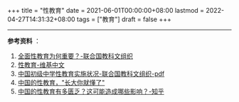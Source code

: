 +++
title = "性教育"
date = 2021-06-01T00:00:00+08:00
lastmod = 2022-04-27T14:31:32+08:00
tags = ["教育"]
draft = false
+++

---

**参考资料** ：

1.  [全面性教育为何重要？-联合国教科文组织](https://zh.unesco.org/news/quan-mian-xing-jiao-yu-wei-he-chong-yao)
2.  [性教育-维基中文](https://zh.wikipedia.org/wiki/%E6%80%A7%E6%95%99%E8%82%B2)
3.  [中国初级中学性教育实施状况-联合国教科文组织-pdf](https://china.unfpa.org/sites/default/files/pub-pdf/Implementation%20of%20CSE%20in%20middle%20schools%20report_final_chn.pdf)
4.  [中国的性教育，"长大你就懂了"](https://www.jiemodui.com/N/100785.html)
5.  [中国的性教育有多匮乏？这可能造成哪些影响？-知乎](https://www.zhihu.com/question/33593693)
